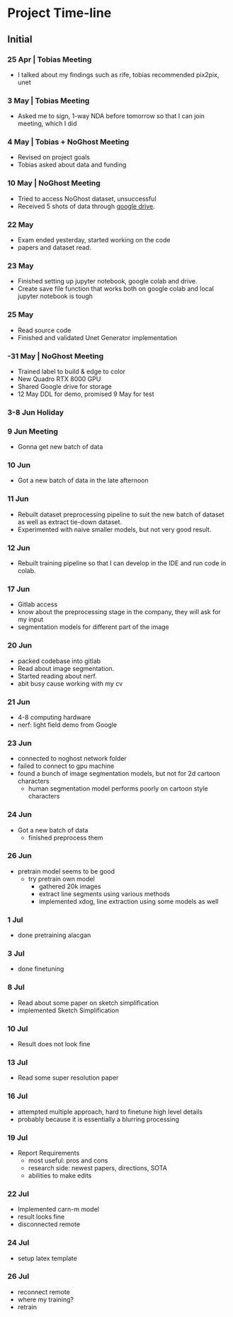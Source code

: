# Project Time-line

## Initial

### 25 Apr | Tobias Meeting

- I talked about my findings such as rife, tobias recommended pix2pix, unet

### 3 May | Tobias Meeting

- Asked me to sign, 1-way NDA before tomorrow so that I can join meeting, which I did

### 4 May | Tobias + NoGhost Meeting

- Revised on project goals
- Tobias asked about data and funding

### 10 May | NoGhost Meeting

- Tried to access NoGhost dataset, unsuccessful
- Received 5 shots of data through [google drive](https://drive.google.com/drive/folders/1AJ3mQMtnEIs9Klk34a03Jo0hyF3F74uR).

### 22 May

- Exam ended yesterday, started working on the code
- papers and dataset read.

### 23 May

- Finished setting up jupyter notebook, google colab and drive.
- Create save file function that works both on google colab and local jupyter notebook is tough

### 25 May

- Read source code
- Finished and validated Unet Generator implementation

### -31 May | NoGhost Meeting

- Trained label to build & edge to color
- New Quadro RTX 8000 GPU
- Shared Google drive for storage
- 12 May DDL for demo, promised 9 May for test

### 3-8 Jun Holiday

### 9 Jun Meeting

- Gonna get new batch of data

### 10 Jun

- Got a new batch of data in the late afternoon

### 11 Jun

- Rebuilt dataset preprocessing pipeline to suit the new batch of dataset as well as extract tie-down dataset.
- Experimented with naive smaller models, but not very good result.

### 12 Jun

- Rebuilt training pipeline so that I can develop in the IDE and run code in colab.

### 17 Jun

- Gitlab access
- know about the preprocessing stage in the company, they will ask for my input
- segmentation models for different part of the image

### 20 Jun

- packed codebase into gitlab
- Read about image segmentation.
- Started reading about nerf.
- abit busy cause working with my cv

### 21 Jun

- 4-8 computing hardware
- nerf: light field demo from Google

### 23 Jun

- connected to noghost network folder
- failed to connect to gpu machine
- found a bunch of image segmentation models, but not for 2d cartoon characters
  - human segmentation model performs poorly on cartoon style characters

### 24 Jun

- Got a new batch of data
  - finished preprocess them

### 26 Jun

- pretrain model seems to be good
  - try pretrain own model
    - gathered 20k images
    - extract line segments using various methods
    - implemented xdog, line extraction using some models as well

### 1 Jul

- done pretraining alacgan

### 3 Jul

- done finetuning

### 8 Jul

- Read about some paper on sketch simplification
- implemented Sketch Simplification

### 10 Jul

- Result does not look fine

### 13 Jul

- Read some super resolution paper

### 16 Jul

- attempted multiple approach, hard to finetune high level details
- probably because it is essentially a blurring processing

### 19 Jul

- Report Requirements
  - most useful: pros and cons
  - research side: newest papers, directions, SOTA
  - abilities to make edits

### 22 Jul

- Implemented carn-m model
- result looks fine
- disconnected remote

### 24 Jul

- setup latex template

### 26 Jul

- reconnect remote
- where my training? 
- retrain
